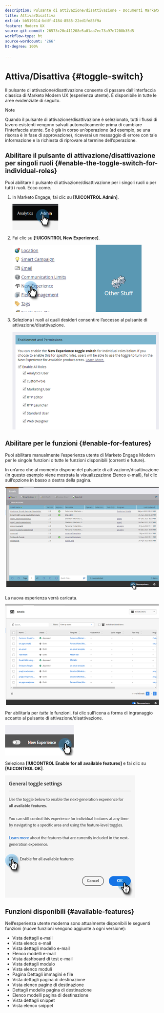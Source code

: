 ```yaml
---
description: Pulsante di attivazione/disattivazione - Documenti Marketo - Documentazione del prodotto
title: Attiva/Disattiva
exl-id: bb519314-bddf-4184-8585-22ed1fe85f9a
feature: Modern UX
source-git-commit: 26573c20c411208e5a01aa7ec73a97e7208b35d5
workflow-type: ht
source-wordcount: '266'
ht-degree: 100%

---
```


# Attiva/Disattiva {#toggle-switch}

Il pulsante di attivazione/disattivazione consente di passare dall’interfaccia classica di Marketo Modern UX (esperienza utente). È disponibile in tutte le aree evidenziate di seguito.

>[!NOTE]
>
>Quando il pulsante di attivazione/disattivazione è selezionato, tutti i flussi di lavoro esistenti vengono salvati automaticamente prima di cambiare l’interfaccia utente. Se è già in corso un’operazione (ad esempio, se una risorsa è in fase di approvazione), riceverai un messaggio di errore con tale informazione e la richiesta di riprovare al termine dell’operazione.

## Abilitare il pulsante di attivazione/disattivazione per singoli ruoli {#enable-the-toggle-switch-for-individual-roles}

Puoi abilitare il pulsante di attivazione/disattivazione per i singoli ruoli o per tutti i ruoli. Ecco come.

1. In Marketo Engage, fai clic su **[!UICONTROL Admin]**.

   ![](assets/toggle-switch-1.png)

1. Fai clic su **[!UICONTROL New Experience]**.

   ![](assets/toggle-switch-2.png)

1. Seleziona i ruoli ai quali desideri consentire l’accesso al pulsante di attivazione/disattivazione.

   ![](assets/toggle-switch-3.png)

## Abilitare per le funzioni {#enable-for-features}

Puoi abilitare manualmente l’esperienza utente di Marketo Engage Modern per le singole funzioni o tutte le funzioni disponibili (correnti e future).

In un’area che al momento dispone del pulsante di attivazione/disattivazione (in questo esempio viene mostrata la visualizzazione Elenco e-mail), fai clic sull’opzione in basso a destra della pagina.

![](assets/toggle-switch-4.png)

La nuova esperienza verrà caricata.

![](assets/toggle-switch-5.png)

Per abilitarla per _tutte_ le funzioni, fai clic sull’icona a forma di ingranaggio accanto al pulsante di attivazione/disattivazione.

![](assets/toggle-switch-6.png)

Seleziona **[!UICONTROL Enable for all available features]** e fai clic su **[!UICONTROL OK]**.

![](assets/toggle-switch-7.png)

## Funzioni disponibili {#available-features}

Nell’esperienza utente moderna sono attualmente disponibili le seguenti funzioni (nuove funzioni vengono aggiunte a ogni versione):

* Vista dettagli e-mail
* Vista elenco e-mail
* Vista dettagli modello e-mail
* Elenco modelli e-mail
* Vista dashboard di test e-mail
* Vista dettagli modulo
* Vista elenco moduli
* Pagina Dettagli immagini e file
* Vista dettagli pagina di destinazione
* Vista elenco pagine di destinazione
* Dettagli modello pagina di destinazione
* Elenco modelli pagina di destinazione
* Vista dettagli snippet
* Vista elenco snippet
